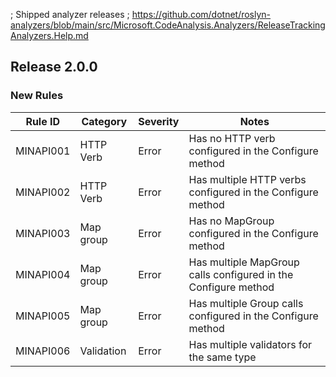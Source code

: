 ﻿; Shipped analyzer releases
; https://github.com/dotnet/roslyn-analyzers/blob/main/src/Microsoft.CodeAnalysis.Analyzers/ReleaseTrackingAnalyzers.Help.md

## Release 2.0.0

### New Rules

Rule ID | Category | Severity | Notes
--------|----------|----------|-------
MINAPI001 | HTTP Verb  | Error | Has no HTTP verb configured in the Configure method
MINAPI002 | HTTP Verb  | Error | Has multiple HTTP verbs configured in the Configure method
MINAPI003 | Map group  | Error | Has no MapGroup configured in the Configure method
MINAPI004 | Map group  | Error | Has multiple MapGroup calls configured in the Configure method
MINAPI005 | Map group  | Error | Has multiple Group calls configured in the Configure method
MINAPI006 | Validation | Error | Has multiple validators for the same type

